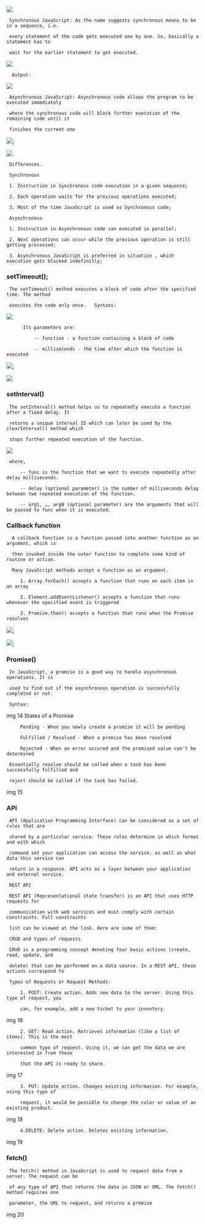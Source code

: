 
   ![](./img/1.png)

     Synchronous JavaScript: As the name suggests synchronous means to be in a sequence, i.e. 
     
     every statement of the code gets executed one by one. So, basically a statement has to 
     
     wait for the earlier statement to get executed.

   ![](./img/2.PNG)

      Autput:

   ![](./img/3.PNG)

     Asynchronous JavaScript: Asynchronous code allows the program to be executed immediately 
     
     where the synchronous code will block further execution of the remaining code until it 
     
     finishes the current one

   ![](./img/4.png);

   ![](./img/5.png)

     Differences. 

     Synchronous

     1. Instruction in Synchronous code execution in a given sequence;
     
     2. Each operation waits for the previous operations executed;
     
     3. Most of the time JavaScript is used as Synchronous code;

     Asynchronous
     
     1. Instruction in Asynchronous code can executed in parallel;
     
     2. Next operations can occur while the previous operation is still getting processed;
     
     3. Asynchronous JavaScript is preferred in situation , which execution gets blocked indefinitly;

### setTimeout();

     The setTimeout() method executes a block of code after the specified time. The method 
     
     executes the code only once.   Syntaxs:

   ![](./img/6.png)

          Its parameters are:

              -- function - a function containing a block of code
          
              -- milliseconds - the time after which the function is executed


   ![](./img/7.png);

   ![](./img/8.png)
### setInterval()

     The setInterval() method helps us to repeatedly execute a function after a fixed delay. It 
     
     returns a unique interval ID which can later be used by the clearInterval() method which 
     
     stops further repeated execution of the function. 

   ![](./img/9.png)

     where,
          
         -- func is the function that we want to execute repeatedly after delay milliseconds.
         
         -- delay (optional parameter) is the number of milliseconds delay between two repeated execution of the function.
         
         -- arg1, …, argN (optional parameter) are the arguments that will be passed to func when it is executed.

### Callback function

      A callback function is a function passed into another function as an argument, which is 
      
      then invoked inside the outer function to complete some kind of routine or action.

      Many JavaScript methods accept a function as an argument.

         1. Array.forEach() accepts a function that runs on each item in an array
         
         2. Element.addEventListener() accepts a function that runs whenever the specified event is triggered
         
         3. Promise.then() accepts a function that runs when the Promise resolves

   ![](./img/10.png);

   ![](./img/11.png);

### Promise()

     In JavaScript, a promise is a good way to handle asynchronous operations. It is
     
     used to find out if the asynchronous operation is successfully completed or not.
     
     Syntax:
img 14
     States of a Promise
 
         Pending - When you newly create a promise it will be pending
         
         Fulfilled / Resolved - When a promise has been resolved
         
         Rejected - When an error occured and the promised value can't be determined

     Essentially resolve should be called when a task has been successfully fulfilled and 
     
     reject should be called if the task has failed.

img 15

### API
     API (Application Programming Interface) can be considered as a set of rules that are 
     
     shared by a particular service. These rules determine in which format and with which 
     
     command set your application can access the service, as well as what data this service can 
     
     return in a response. API acts as a layer between your application and external service.
     
     REST API

     REST API (Representational state transfer) is an API that uses HTTP requests for 
     
     communication with web services and must comply with certain constraints. Full constraints 
     
     list can be viewed at the link. Here are some of them:

     CRUD and types of requests
     
     CRUD is a programming concept denoting four basic actions (create, read, update, and 
     
     delete) that can be performed on a data source. In a REST API, these actions correspond to 
     
     Types of Requests or Request Methods:

         1. POST: Create action. Adds new data to the server. Using this type of request, you 
         
         can, for example, add a new ticket to your inventory.

img 16

         2. GET: Read action. Retrieves information (like a list of items). This is the most 
         
         common type of request. Using it, we can get the data we are interested in from those 
         
         that the API is ready to share.
img 17
         
         3. PUT: Update action. Changes existing information. For example, using this type of 
         
         request, it would be possible to change the color or value of an existing product.
img 18

         4.DELETE: Delete action. Deletes existing information.
img 19

### fetch()

     The fetch() method in JavaScript is used to request data from a server. The request can be 
     
     of any type of API that returns the data in JSON or XML. The fetch() method requires one 
     
     parameter, the URL to request, and returns a promise

img 20
